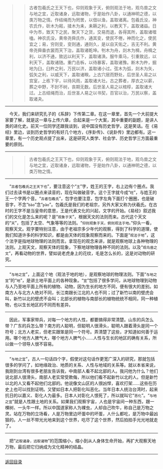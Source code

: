 > > 古者包羲氏之王天下也，仰则观象于天，俯则观法于地，观鸟兽之文与地之宜，近取诸身，远取诸物，于是始作八卦，以通神明之德，以类万物之情。作结绳而为罔罟，以佃以渔，盖取诸离。包羲氏没，神农氏作，斫木为耜，揉木为耒，耒耨之利，以教天下，盖取诸益。日中为市，致天下之民，聚天下之货，交易而退，各得其所，盖取诸噬嗑。神农氏没，黄帝尧舜氏作，通其变，使民不倦，神而化之，使民宜之；易，穷则变，变则通，通则久，是以自天佑之，吉无不利。黄帝尧舜垂衣裳而天下治，盖取诸乾坤。刳木为舟，剡木为楫，舟楫之利，以济不通，致远以利天下，盖取诸涣。服牛乘马，引重致远，以利天下，盖取诸随。重门击柝，以待暴客，盖取诸豫。断木为杵，掘地为臼，臼杵之利，万民以济，盖取诸小过。弦木为弧，剡木为矢，弧矢之利，以威天下，盖取诸睽。上古穴居而野处，后世圣人易之以宫室，上栋下宇，以待风雨，盖取诸大壮。古之葬者，厚衣之以薪，葬之中野，不封不树，丧期无数。后世圣人易之以棺椁，盖取诸大过。上古结绳而治，后世圣人易之以书契，百官以治，万民以察，盖取诸夬。
___
&emsp;今天，我们来研究孔子的《系辞》下传第二章。在这一章里，首先一个大前提大家要了解，就是这一章与上传六章，合起来是一个大案，其中重要的副题，是讲人类的进化史。前天一位同学还跟我谈到，说中国没有历史哲学，这是笑话。在《易经》里边，谈到历史哲学的有好几个地方，《序卦传》、《说卦传》里边都有。这一章里，有一个历史观点提了出来，这是研究人类学、社会学、历史哲学三方面最重要的原则。
___
> > 古者包羲氏之王天下也，仰则观象于天，俯则观法于地，观鸟兽之文与地之宜，近取诸身，远取诸物，于是始作八卦，以通神明之德，以类万物之情。
___
&emsp;“``古者包羲氏之王天下也``”，要注意这个“``王``”字，姓王的王字，右上边有个圈点。我们过去读书是以圈点来读音的，现在叫做破音字。这个王字就今成“``旺``”，与姓王的王一个字两个音。“``古者包羲氏``”，包字也要注意，包字左角下面打个圈圈，也是破音字，不念“``bào``”念“``pào``”。包羲氏是我们的老祖宗，另外大家又称为伏羲氏。在古时的王字不是当皇帝的意思，王是代表文化的兴起，文字的开始。《易经》叙述我们的文化是怎么来的呢？是“``观象于天``”，根据天文的法则而来。古代这个天文的“``天``”，包括了太空、气象等等的法则。“``仰则观象于天，俯则观法于地。``”仰头一看，观察天文。观字要特别注意，由于老祖宗多少年代的观察，得到了科学的道理，使我们知道许多的科学知识，都是由天体的现象观察而来的。下面是“``观法于地``”，这个法字是指地球物理的法则而言。拿现在的观念来讲，就是观察地球上各种物理的法则。上观天文，观察天体的现象，下察地球物理各种不同的法则。以及“``观鸟兽之文``”，再看动物的世界，譬如说老虎身上的花纹，毛是怎么长的，这是对动物的研究。
___
&emsp;“``与地之宜``”，上面这个地（观法于地的地），是观察地球的物理法则。下面“``与地之宜``”的“``地``”，是讲土地平面上的各种现象。“``宜``”包括了很多学问，从地球物理到动物与人乃至地平面上所有的植物、动物，因为生长的地方不同，便有很大的差别。如南方人与北方人绝对不同，长江南跟长江北的人也不同；过了新竹以南的壁虎会叫，新竹以北的壁虎不会叫；北部长的植物与南部长的植物统统不相同，同一种植物，也以生长地区的不同而有差异。
___
&emsp;因此，军事家带兵，对每一个地方的人性，都要搞得非常清楚。山东的兵怎么带？广东的兵怎么带？南方的人聪明，但聪明人很滑头，聪明人跟着滑头是同一个符号；北方人老实，但老实跟笨是同一个符号。弄清楚了这些，才知道如何善于运用。哪个地方人脾气大，哪个地方人脾气小……人性与生长的地区的确有关系，所以做一个领导人很不容易。
___
&emsp;“``与地之宜``”，古人一句话四个字，假使对这句话作更宽广深入的研究，那就包括很多的学问了，如地缘政治、地质的关系、人性与地域的关系等。就以本省来说，我刚到台湾有很多老朋友告诉我，中南部人看不起北部的人。我问他为什么？他们说北部人很滑头，南部人老实常受欺侮，所以他们看不起新竹以北的人。但是新竹以北的人又看不起他们北部的。他说像文山区的人很凶悍，喜欢打架……这些在历史上也可以找到证明。又譬如日本人把彰化叫恶化。当年日本人统治台湾时，起来抗日的以嘉义、彰化人为最多。日本人对彰化人恨死了，所以就叫它“``恶化``”。“``与地之宜``”就是人性跟土地的关系。如果我们观察宇宙，人也是宇宙间一种东西，跟一棵树、一头牛一样。所以中国道家称人为裸虫，人却自己吹牛，称自己是万物之灵。站在万物的立场看，人是万物里边坏蛋中的坏蛋，人什么都吃，是万物中最凶狠的。人一丝不带光光地来到这个世界，吃尽了这个世界，然后拍拍手光光地就走了。
___
&emsp;把“``近取诸身，远取诸物``”的范围缩小，缩小到从人身体生命开始，再扩大观察天地万物，最后把它归纳成为文化精神的结晶。
___
[返回目录](../../../master/README.md#目录)